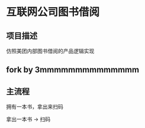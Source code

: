 # 互联网公司图书借阅

## 项目描述
仿照美团内部图书借阅的产品逻辑实现

## fork by 3mmmmmmmmmmmmmm

## 主流程

拥有一本书，拿出来扫码

拿出一本书 ->  扫码 
